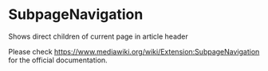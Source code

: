 # SubpageNavigation

Shows direct children of current page in article header

Please check https://www.mediawiki.org/wiki/Extension:SubpageNavigation for the official documentation.


